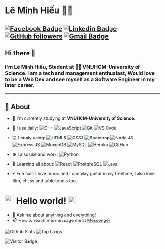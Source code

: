 # Lê Minh Hiếu 👨‍💻

[![Facebook Badge](https://img.shields.io/badge/-Lê_Minh_Hiếu-blue?style=flat-square&logo=Facebook&logoColor=white&link=https://www.facebook.com/minhhieu.le.7773/)](https://www.facebook.com/minhhieu.le.7773/)
[![Linkedin Badge](https://img.shields.io/badge/-Hiếu_Lê-blue?style=flat-square&logo=Linkedin&logoColor=white&link=https://www.linkedin.com/in/hiếu-lê-22128813a/)](https://www.linkedin.com/in/hiếu-lê-22128813a/)
[![GitHub followers](https://img.shields.io/github/followers/leminhhieust?label=Follow&style=social)](https://github.com/leminhhieust/?tab=follow)
[![Gmail Badge](https://img.shields.io/badge/-leminhhieust@gmail.com-c14438?style=flat-square&logo=Gmail&logoColor=white&link=mailto:leminhhieust@gmail.com)](mailto:leminhhieust@gmail.com)
---

## Hi there 👋

### I'm Lê Minh Hiếu, Student at 👨‍💻 VNUHCM-University of Science. I am a tech and management enthusiast, Would love to be a Web Dev and see myself as a Software Engineer in my later career.
-------
  
## 🧐 About

- 🏢 I'm currently studying at **VNUHCM-University of Science.**
- 🚀 I use daily:
  ![C++](https://img.shields.io/badge/-C++-00599C?style=plastic&logo=c)
  ![JavaScript](https://img.shields.io/badge/-JavaScript-black?style=plastic&logo=javascript)
  ![Git](https://img.shields.io/badge/-Git-black?style=plastic&logo=git)
  ![VS Code](https://img.shields.io/badge/-VS%20Code-007ACC?style=plastic&logo=visual-studio-code)
- 💻 I study using:
  ![HTML5](https://img.shields.io/badge/-HTML5-E34F26?style=plastic&logo=html5&logoColor=white)
  ![CSS3](https://img.shields.io/badge/-CSS3-1572B6?style=plastic&logo=css3)
  ![Bootstrap](https://img.shields.io/badge/-Bootstrap-563D7C?style=plastic&logo=bootstrap)
  ![Node.JS](https://img.shields.io/badge/-Node.JS-black?style=plastic&logo=Node.js)
  ![Express.JS](https://img.shields.io/badge/-Express.JS-c7b198?style=plastic&logo=Express.JS) 
  ![MongoDB](https://img.shields.io/badge/-MongoDB-black?style=plastic&logo=mongodb)
  ![MySQL](https://img.shields.io/badge/-MySQL-black?style=flat-square&logo=mysql)
  ![Heroku](https://img.shields.io/badge/-Heroku-430098?style=flat-square&logo=heroku)
  ![GitHub](https://img.shields.io/badge/-GitHub-181717?style=plastic&logo=github)
- ⚙️ I also use and work: ![Python](https://img.shields.io/badge/-Python-black?style=flat-square&logo=Python)
  
- 🌱 Learning all about:
  ![React](https://img.shields.io/badge/-React-3b2e5a?style=plastic&logo=react)
  ![PostgreSQL](https://img.shields.io/badge/-PostgreSQL-336791?style=plastic&logo=postgresql)
  ![Java](https://img.shields.io/badge/-java-3f4441?style=plastic&logo=java)
- ⚡️ Fun fact: I love music and I can play guitar in my freetime, I also love film, chess and table tennis too.

# <img src="https://github.com/TheDudeThatCode/TheDudeThatCode/blob/master/Assets/Hi.gif" width="29px"> Hello world!&nbsp;<img src="https://github.com/TheDudeThatCode/TheDudeThatCode/blob/master/Assets/Earth.gif" width="24px">

- 💬 Ask me about anything and everything!
- 📫 How to reach me: message me at [Messenger](https://www.facebook.com/messages/t/minhhieu.le.7773)

![Github Stats](https://github-readme-stats.vercel.app/api?username=leminhhieust&count_private=true&show_icons=true&include_all_commits=true)
![Top Langs](https://github-readme-stats.vercel.app/api/top-langs/?username=leminhhieust&hide=TeX&layout=compact)

![Visitor Badge](https://visitor-badge.laobi.icu/badge?page_id=leminhhieust.leminhhieust)
